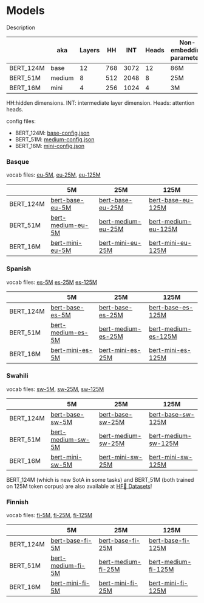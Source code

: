 # Models

Description

|           | aka    | Layers | HH     | INT  | Heads | Non-embedding parameters | Parameters |
|-----------|--------|--------|--------|------|-------|--------------------------|------------|
| BERT_124M | base   | 12     | 768    | 3072 | 12    | 86M                      | 124M       |
| BERT_51M  | medium | 8      | 512    | 2048 | 8     | 25M                      | 51M        |
| BERT_16M  | mini   | 4      | 256    | 1024 | 4     | 3M                       | 16M        |

HH:hidden dimensions. INT: intermediate layer dimension. Heads: attention heads.

config files: 

* BERT_124M: [base-config.json](https://storage.cloud.google.com/elhuyar/low-scaling-laws/models/bert_base_eu_125M/config.json)
* BERT_51M: [medium-config.json](https://storage.cloud.google.com/elhuyar/low-scaling-laws/models/bert_medium_eu_125M/config.json)
* BERT_16M: [mini-config.json](https://storage.cloud.google.com/elhuyar/low-scaling-laws/models/bert_mini_eu_125M/config.json)


### Basque
vocab files: [eu-5M](https://storage.cloud.google.com/elhuyar/low-scaling-laws/models/bert_base_eu_5M/vocab.txt), [eu-25M](https://storage.cloud.google.com/elhuyar/low-scaling-laws/models/bert_base_eu_25M/vocab.txt), [eu-125M](https://storage.cloud.google.com/elhuyar/low-scaling-laws/models/bert_base_eu_125M/vocab.txt)

|            |   5M                             |   25M                             |   125M                                |
|------------|----------------------------------|-----------------------------------|---------------------------------------|
| BERT_124M  |  [bert-base-eu-5M](https://storage.cloud.google.com/elhuyar/low-scaling-laws/models/bert_base_eu_5M/pytorch_model.bin)  |  [bert-base-eu-25M](https://storage.cloud.google.com/elhuyar/low-scaling-laws/models/bert_base_eu_25M/pytorch_model.bin)  |   [bert-base-eu-125M](https://storage.googleapis.com/elhuyar/low-scaling-laws/models/bert_base_eu_125M.tar.gz) |
| BERT_51M   |  [bert-medium-eu-5M](https://storage.cloud.google.com/elhuyar/low-scaling-laws/models/bert_medium_eu_5M/pytorch_model.bin)  |  [bert-medium-eu-25M](https://storage.cloud.google.com/elhuyar/low-scaling-laws/models/bert_medium_eu_25M/pytorch_model.bin)  |   [bert-medium-eu-125M](https://storage.cloud.google.com/elhuyar/low-scaling-laws/models/bert_medium_eu_125M/pytorch_model.bin) |
| BERT_16M   | [bert-mini-eu-5M](https://storage.cloud.google.com/elhuyar/low-scaling-laws/models/bert_mini_eu_5M/pytorch_model.bin)  |  [bert-mini-eu-25M](https://storage.cloud.google.com/elhuyar/low-scaling-laws/models/bert_mini_eu_25M/pytorch_model.bin)  |   [bert-mini-eu-125M](https://storage.cloud.google.com/elhuyar/low-scaling-laws/models/bert_mini_eu_125M/pytorch_model.bin) |

### Spanish

vocab files: [es-5M](https://storage.cloud.google.com/elhuyar/low-scaling-laws/models/bert_base_es_5M/vocab.txt) [es-25M](https://storage.cloud.google.com/elhuyar/low-scaling-laws/models/bert_base_es_25M/vocab.txt) [es-125M](https://storage.cloud.google.com/elhuyar/low-scaling-laws/models/bert_base_es_125M/vocab.txt)

|            |   5M                             |   25M                             |   125M                                |
|------------|----------------------------------|-----------------------------------|---------------------------------------|
| BERT_124M  |  [bert-base-es-5M](https://storage.cloud.google.com/elhuyar/low-scaling-laws/models/bert_base_es_5M/pytorch_model.bin)  |  [bert-base-es-25M](https://storage.cloud.google.com/elhuyar/low-scaling-laws/models/bert_base_es_25M/pytorch_model.bin)  |   [bert-base-es-125M](https://storage.cloud.google.com/elhuyar/low-scaling-laws/models/bert_base_es_125M/pytorch_model.bin) |
| BERT_51M   |  [bert-medium-es-5M](https://storage.cloud.google.com/elhuyar/low-scaling-laws/models/bert_medium_es_5M/pytorch_model.bin)  |  [bert-medium-es-25M](https://storage.cloud.google.com/elhuyar/low-scaling-laws/models/bert_medium_es_25M/pytorch_model.bin)  |   [bert-medium-es-125M](https://storage.cloud.google.com/elhuyar/low-scaling-laws/models/bert_medium_es_125M/pytorch_model.bin) |
| BERT_16M   | [bert-mini-es-5M](https://storage.cloud.google.com/elhuyar/low-scaling-laws/models/bert_mini_es_5M/pytorch_model.bin)  |  [bert-mini-es-25M](https://storage.cloud.google.com/elhuyar/low-scaling-laws/models/bert_mini_es_25M/pytorch_model.bin)  |   [bert-mini-es-125M](https://storage.cloud.google.com/elhuyar/low-scaling-laws/models/bert_mini_es_125M/pytorch_model.bin) |

### Swahili

vocab files: [sw-5M](https://storage.cloud.google.com/elhuyar/low-scaling-laws/models/bert_base_sw_5M/vocab.txt), [sw-25M](https://storage.cloud.google.com/elhuyar/low-scaling-laws/models/bert_base_sw_25M/vocab.txt), [sw-125M](https://storage.cloud.google.com/elhuyar/low-scaling-laws/models/bert_base_sw_125M/vocab.txt)

|            |   5M                             |   25M                             |   125M                                |
|------------|----------------------------------|-----------------------------------|---------------------------------------|
| BERT_124M  |  [bert-base-sw-5M](https://storage.cloud.google.com/elhuyar/low-scaling-laws/models/bert_base_sw_5M/pytorch_model.bin)  |  [bert-base-sw-25M](https://storage.cloud.google.com/elhuyar/low-scaling-laws/models/bert_base_sw_25M/pytorch_model.bin)  |   [bert-base-sw-125M](https://storage.cloud.google.com/elhuyar/low-scaling-laws/models/bert_base_sw_125M/pytorch_model.bin) |
| BERT_51M   |  [bert-medium-sw-5M](https://storage.cloud.google.com/elhuyar/low-scaling-laws/models/bert_medium_sw_5M/pytorch_model.bin)  |  [bert-medium-sw-25M](https://storage.cloud.google.com/elhuyar/low-scaling-laws/models/bert_medium_sw_25M/pytorch_model.bin)  |   [bert-medium-sw-125M](https://storage.cloud.google.com/elhuyar/low-scaling-laws/models/bert_medium_sw_125M/pytorch_model.bin) |
| BERT_16M   | [bert-mini-sw-5M](https://storage.cloud.google.com/elhuyar/low-scaling-laws/models/bert_mini_sw_5M/pytorch_model.bin)  |  [bert-mini-sw-25M](https://storage.cloud.google.com/elhuyar/low-scaling-laws/models/bert_mini_sw_25M/pytorch_model.bin)  |   [bert-mini-sw-125M](https://storage.cloud.google.com/elhuyar/low-scaling-laws/models/bert_mini_sw_125M/pytorch_model.bin) |

BERT_124M (which is new SotA in some tasks) and BERT_51M (both trained on 125M token corpus) are also available at [HF🤗 Datasets](https://huggingface.co/datasets/orai-nlp/bert-base-sw)!

### Finnish

vocab files: [fi-5M](https://storage.cloud.google.com/elhuyar/low-scaling-laws/models/bert_base_fi_5M/vocab.txt), [fi-25M](https://storage.cloud.google.com/elhuyar/low-scaling-laws/models/bert_base_fi_25M/vocab.txt), [fi-125M](https://storage.cloud.google.com/elhuyar/low-scaling-laws/models/bert_base_fi_125M/vocab.txt)

|            |   5M                             |   25M                             |   125M                                |
|------------|----------------------------------|-----------------------------------|---------------------------------------|
| BERT_124M  |  [bert-base-fi-5M](https://storage.cloud.google.com/elhuyar/low-scaling-laws/models/bert_base_fi_5M/pytorch_model.bin)  |  [bert-base-fi-25M](https://storage.cloud.google.com/elhuyar/low-scaling-laws/models/bert_base_fi_25M/pytorch_model.bin)  |   [bert-base-fi-125M](https://storage.cloud.google.com/elhuyar/low-scaling-laws/models/bert_base_fi_125M/pytorch_model.bin) |
| BERT_51M   |  [bert-medium-fi-5M](https://storage.cloud.google.com/elhuyar/low-scaling-laws/models/bert_medium_fi_5M/pytorch_model.bin)  |  [bert-medium-fi-25M](https://storage.cloud.google.com/elhuyar/low-scaling-laws/models/bert_medium_fi_25M/pytorch_model.bin)  |   [bert-medium-fi-125M](https://storage.cloud.google.com/elhuyar/low-scaling-laws/models/bert_medium_fi_125M/pytorch_model.bin) |
| BERT_16M   | [bert-mini-fi-5M](https://storage.cloud.google.com/elhuyar/low-scaling-laws/models/bert_mini_fi_5M/pytorch_model.bin)  |  [bert-mini-fi-25M](https://storage.cloud.google.com/elhuyar/low-scaling-laws/models/bert_mini_fi_25M/pytorch_model.bin)  |   [bert-mini-fi-125M](https://storage.cloud.google.com/elhuyar/low-scaling-laws/models/bert_mini_fi_125M/pytorch_model.bin) |
